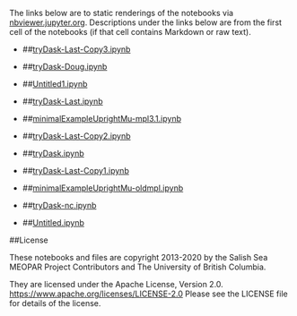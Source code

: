The links below are to static renderings of the notebooks via
[nbviewer.jupyter.org](https://nbviewer.jupyter.org/).
Descriptions under the links below are from the first cell of the notebooks
(if that cell contains Markdown or raw text).

* ##[tryDask-Last-Copy3.ipynb](https://nbviewer.jupyter.org/urls/github/SalishSeaCast/analysis-elise-2/blob/master/notebooks/tryDask-Last-Copy3.ipynb)  
    
* ##[tryDask-Doug.ipynb](https://nbviewer.jupyter.org/urls/github/SalishSeaCast/analysis-elise-2/blob/master/notebooks/tryDask-Doug.ipynb)  
    
* ##[Untitled1.ipynb](https://nbviewer.jupyter.org/urls/github/SalishSeaCast/analysis-elise-2/blob/master/notebooks/Untitled1.ipynb)  
    
* ##[tryDask-Last.ipynb](https://nbviewer.jupyter.org/urls/github/SalishSeaCast/analysis-elise-2/blob/master/notebooks/tryDask-Last.ipynb)  
    
* ##[minimalExampleUprightMu-mpl3.1.ipynb](https://nbviewer.jupyter.org/urls/github/SalishSeaCast/analysis-elise-2/blob/master/notebooks/minimalExampleUprightMu-mpl3.1.ipynb)  
    
* ##[tryDask-Last-Copy2.ipynb](https://nbviewer.jupyter.org/urls/github/SalishSeaCast/analysis-elise-2/blob/master/notebooks/tryDask-Last-Copy2.ipynb)  
    
* ##[tryDask.ipynb](https://nbviewer.jupyter.org/urls/github/SalishSeaCast/analysis-elise-2/blob/master/notebooks/tryDask.ipynb)  
    
* ##[tryDask-Last-Copy1.ipynb](https://nbviewer.jupyter.org/urls/github/SalishSeaCast/analysis-elise-2/blob/master/notebooks/tryDask-Last-Copy1.ipynb)  
    
* ##[minimalExampleUprightMu-oldmpl.ipynb](https://nbviewer.jupyter.org/urls/github/SalishSeaCast/analysis-elise-2/blob/master/notebooks/minimalExampleUprightMu-oldmpl.ipynb)  
    
* ##[tryDask-nc.ipynb](https://nbviewer.jupyter.org/urls/github/SalishSeaCast/analysis-elise-2/blob/master/notebooks/tryDask-nc.ipynb)  
    
* ##[Untitled.ipynb](https://nbviewer.jupyter.org/urls/github/SalishSeaCast/analysis-elise-2/blob/master/notebooks/Untitled.ipynb)  
    

##License

These notebooks and files are copyright 2013-2020
by the Salish Sea MEOPAR Project Contributors
and The University of British Columbia.

They are licensed under the Apache License, Version 2.0.
https://www.apache.org/licenses/LICENSE-2.0
Please see the LICENSE file for details of the license.
